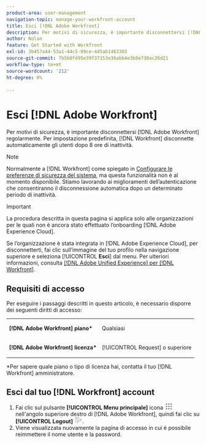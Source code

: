 ```yaml
---
product-area: user-management
navigation-topic: manage-your-workfront-account
title: Esci [!DNL Adobe Workfront]
description: Per motivi di sicurezza, è importante disconnettersi [!DNL Adobe Workfront] regolarmente. Per impostazione predefinita, [!DNL Workfront] disconnette automaticamente gli utenti dopo 8 ore di inattività.
author: Nolan
feature: Get Started with Workfront
exl-id: 3b457a44-53a1-44c5-99ce-445ab1463303
source-git-commit: 7b5b0fd95e39f37153e36abb4e3b8e738ac26d21
workflow-type: tm+mt
source-wordcount: '212'
ht-degree: 0%

---
```


# Esci [!DNL Adobe Workfront]

Per motivi di sicurezza, è importante disconnettersi [!DNL Adobe Workfront] regolarmente. Per impostazione predefinita, [!DNL Workfront] disconnette automaticamente gli utenti dopo 8 ore di inattività.

>[!NOTE]
>
>Normalmente a [!DNL Workfront] come spiegato in [Configurare le preferenze di sicurezza del sistema](../../../administration-and-setup/manage-workfront/security/configure-security-preferences.md), ma questa funzionalità non è al momento disponibile. Stiamo lavorando ai miglioramenti dell’autenticazione che consentiranno il disconnessione automatica dopo un determinato periodo di inattività.

<!--
><MadCap:conditionalText style="color: #ff1493;" data-mc-conditions="QuicksilverOrClassic.Draft mode">
>TEMPORARY note! Remove and update how this works after IMS takes over. There's another note like this in Manage Workfront/Security/configure-security-preferences.html>
></MadCap:conditionalText>
-->

>[!IMPORTANT]
>
>La procedura descritta in questa pagina si applica solo alle organizzazioni per le quali non è ancora stato effettuato l’onboarding [!DNL Adobe Experience Cloud].
>
> Se l’organizzazione è stata integrata in [!DNL Adobe Experience Cloud], per disconnetterti, fai clic sull’immagine del tuo profilo nella navigazione superiore e seleziona [!UICONTROL **Esci**] dal menu. Per ulteriori informazioni, consulta [[!DNL Adobe Unified Experience] per [!DNL Workfront]](/help/quicksilver/workfront-basics/navigate-workfront/workfront-navigation/adobe-unified-experience.md).

## Requisiti di accesso

Per eseguire i passaggi descritti in questo articolo, è necessario disporre dei seguenti diritti di accesso:

<table style="table-layout:auto"> 
 <col> 
 </col> 
 <col> 
 </col> 
 <tbody> 
  <tr> 
   <td role="rowheader"><strong>[!DNL Adobe Workfront] piano*</strong></td> 
   <td> <p>Qualsiasi</p> </td> 
  </tr> 
  <tr> 
   <td role="rowheader"><strong>[!DNL Adobe Workfront] licenza*</strong></td> 
   <td> <p>[!UICONTROL Request] o superiore</p> </td> 
  </tr> 
 </tbody> 
</table>

&#42;Per sapere quale piano o tipo di licenza hai, contatta il tuo [!DNL Workfront] amministratore.

## Esci dal tuo [!DNL Workfront] account

1. Fai clic sul pulsante **[!UICONTROL Menu principale]** icona ![](assets/main-menu-icon.png) nell&#39;angolo superiore destro di [!DNL Adobe Workfront], quindi fai clic su **[!UICONTROL Logout]** ![](assets/logout-icon.png).
1. Viene visualizzata nuovamente la pagina di accesso in cui è possibile reimmettere il nome utente e la password.

